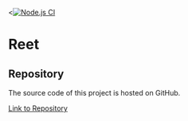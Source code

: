 <[![Node.js CI](https://github.com/flechemano/Reet/actions/workflows/node.js.yml/badge.svg)](https://github.com/flechemano/Reet/actions/workflows/node.js.yml)
# Reet
## Repository

The source code of this project is hosted on GitHub.

[Link to Repository](https://github.com/flechemano/Reet)
